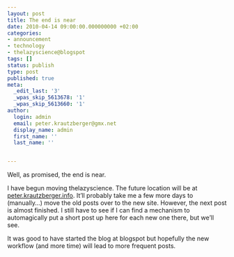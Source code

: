 ```yaml
---
layout: post
title: The end is near
date: 2010-04-14 09:00:00.000000000 +02:00
categories:
- announcement
- technology
- thelazyscience@blogspot
tags: []
status: publish
type: post
published: true
meta:
  _edit_last: '3'
  _wpas_skip_5613678: '1'
  _wpas_skip_5613660: '1'
author:
  login: admin
  email: peter.krautzberger@gmx.net
  display_name: admin
  first_name: ''
  last_name: ''


---
```


Well, as promised, the end is near.

I have begun moving thelazyscience. The future location will be at [peter.krautzberger.info](http://peter.krautzberger.info/). It’ll probably take me a few more days to (manually…) move the old posts over to the new site. However, the next post is almost finished. I still have to see if I can find a mechanism to automagically put a short post up here for each new one there, but we’ll see.

It was good to have started the blog at blogspot but hopefully the new workflow (and more time) will lead to more frequent posts.